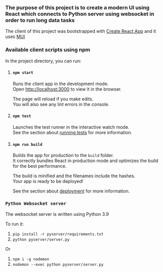### The purpose of this project is to create a modern UI using React which connects to Python server using websocket in order to run long data tasks  
  

The client of this project was bootstrapped with [Create React App](https://github.com/facebook/create-react-app) and it uses [MUI](https://mui.com/)

### Available client scripts using npm

In the project directory, you can run:

1. #### `npm start`

    Runs the client app in the development mode.<br />
    Open [http://localhost:3000](http://localhost:3000) to view it in the browser.

    The page will reload if you make edits.<br />
    You will also see any lint errors in the console.

2. #### `npm test`

    Launches the test runner in the interactive watch mode.<br />
    See the section about [running tests](https://facebook.github.io/create-react-app/docs/running-tests) for more information.

3. #### `npm run build`

    Builds the app for production to the `build` folder.<br />
    It correctly bundles React in production mode and optimizes the build for the best performance.

    The build is minified and the filenames include the hashes.<br />
    Your app is ready to be deployed!

    See the section about [deployment](https://facebook.github.io/create-react-app/docs/deployment) for more information.

### `Python Websocket server`
The websocket server is written using Python 3.9

To run it:
1. `pip install -r pyserver/requirements.txt`
2. `python pyserver/server.py`

Or

1. `npm i -g nodemon`
2. `nodemon --exec python pyserver/server.py`

